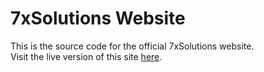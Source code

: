 # 7xSolutions Website
This is the source code for the official 7xSolutions website.
<br>
Visit the live version of this site [here](https://cryptasian.github.io/7xsolutions/).
